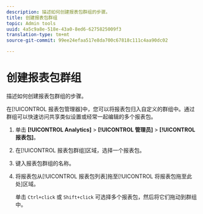 ```yaml
---
description: 描述如何创建报表包群组的步骤。
title: 创建报表包群组
topic: Admin tools
uuid: 4a5c9a8e-518e-43a0-8ed6-6275825009f3
translation-type: tm+mt
source-git-commit: 99ee24efaa517e8da700c67818c111c4aa90dc02

---
```



# 创建报表包群组

描述如何创建报表包群组的步骤。

在[!UICONTROL 报表包管理器]中，您可以将报表包归入自定义的群组中。通过群组可以快速访问共享类似设置或经常一起编辑的多个报表包。

1. 单击 **[!UICONTROL Analytics]** > **[!UICONTROL 管理员]** > **[!UICONTROL 报表包]**。
1. 在[!UICONTROL 报表包群组]区域，选择一个报表包。
1. 键入报表包群组的名称。
1. 将报表包从[!UICONTROL 报表包列表]拖至[!UICONTROL 将报表包拖至此处]区域。

   单击 `Ctrl+click` 或 `Shift+click` 可选择多个报表包，然后将它们拖动到群组中。
